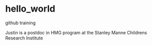 # hello_world
github training


Justin is a postdoc in HMG program at the Stanley Manne Childrens Research Institute
